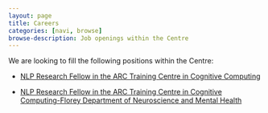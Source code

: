 ```yaml
---
layout: page
title: Careers
categories: [navi, browse]
browse-description: Job openings within the Centre
---
```

We are looking to fill the following positions within the Centre:

* [NLP Research Fellow in the ARC Training Centre in Cognitive Computing](http://jobs.unimelb.edu.au/caw/en/job/897690/research-fellow)

* [NLP Research Fellow in the ARC Training Centre in Cognitive Computing-Florey Department of Neuroscience and Mental Health](http://jobs.unimelb.edu.au/caw/en/job/897757/postdoctoral-research-fellow)
